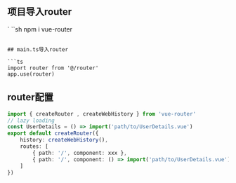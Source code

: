 ## 项目导入router

` ``sh
npm i vue-router
```

## main.ts导入router

```ts
import router from '@/router'
app.use(router)
```

## router配置

```ts
import { createRouter , createWebHistory } from 'vue-router'
// lazy loading
const UserDetails = () => import('path/to/UserDetails.vue')
export default createRouter({
    history: createWebHistory(),
    routes: [
        { path: '/', component: xxx },
        { path: '/', component: () => import('path/to/UserDetails.vue') },
    ]
})
```
